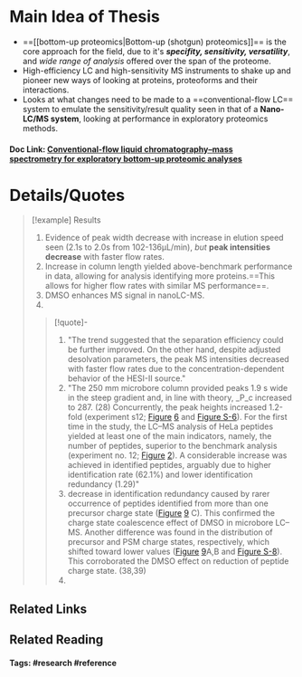 # Main Idea of Thesis

- ==[[bottom-up proteomics|Bottom-up (shotgun) proteomics]]== is the core approach for the field, due to it's ***specifity, sensitivity, versatility***, and *wide range of analysis* offered over the span of the proteome.
- High-efficiency LC and high-sensitivity MS instruments to shake up and pioneer new ways of looking at proteins, proteoforms and their interactions.
- Looks at what changes need to be made to a ==conventional-flow LC== system to emulate the sensitivity/result quality seen in that of a **Nano-LC/MS system**, looking at performance in exploratory proteomics methods.

#### Doc Link: [Conventional-flow liquid chromatography–**mass spectrometry** for **exploratory** bottom-up proteomic analyses](https://pubs.acs.org/doi/abs/10.1021/acs.analchem.8b00525?casa_token=m_UMmPcbNo4AAAAA:rfkQ2-GJRLqP6_5Wt1nFP0u4JJH75bsBEqOXrYYC4105Tp5jc6jXpmWRB3TThhPIpEXCEYcAtTU0zZc)

# Details/Quotes

> [!example] Results 
> 1. Evidence of peak width decrease with increase in elution speed seen (2.1s to 2.0s from 102-136μL/min), *but* **peak intensities decrease** with faster flow rates.
> 2. Increase in column length yielded above-benchmark performance in data, allowing for analysis identifying more proteins.==This allows for higher flow rates with similar MS performance==. 
> 3. DMSO enhances MS signal in nanoLC-MS.
> 4. 
> 
> >[!quote]-
> >1. "The trend suggested that the separation efficiency could be further improved. On the other hand, despite adjusted desolvation parameters, the peak MS intensities decreased with faster flow rates due to the concentration-dependent behavior of the HESI-II source."
> >2. "The 250 mm microbore column provided peaks 1.9 s wide in the steep gradient and, in line with theory, _P_c increased to 287. (28) Concurrently, the peak heights increased 1.2-fold (experiment s12; [Figure](https://pubs.acs.org/doi/full/10.1021/acs.analchem.8b00525?casa_token=m_UMmPcbNo4AAAAA%3ArfkQ2-GJRLqP6_5Wt1nFP0u4JJH75bsBEqOXrYYC4105Tp5jc6jXpmWRB3TThhPIpEXCEYcAtTU0zZc#fig6) [6](https://pubs.acs.org/doi/full/10.1021/acs.analchem.8b00525?casa_token=m_UMmPcbNo4AAAAA%3ArfkQ2-GJRLqP6_5Wt1nFP0u4JJH75bsBEqOXrYYC4105Tp5jc6jXpmWRB3TThhPIpEXCEYcAtTU0zZc#fig6) and [Figure S-6](https://pubs.acs.org/doi/suppl/10.1021/acs.analchem.8b00525/suppl_file/ac8b00525_si_001.pdf)). For the first time in the study, the LC–MS analysis of HeLa peptides yielded at least one of the main indicators, namely, the number of peptides, superior to the benchmark analysis (experiment no. 12; [Figure](https://pubs.acs.org/doi/full/10.1021/acs.analchem.8b00525?casa_token=m_UMmPcbNo4AAAAA%3ArfkQ2-GJRLqP6_5Wt1nFP0u4JJH75bsBEqOXrYYC4105Tp5jc6jXpmWRB3TThhPIpEXCEYcAtTU0zZc#fig2) [2](https://pubs.acs.org/doi/full/10.1021/acs.analchem.8b00525?casa_token=m_UMmPcbNo4AAAAA%3ArfkQ2-GJRLqP6_5Wt1nFP0u4JJH75bsBEqOXrYYC4105Tp5jc6jXpmWRB3TThhPIpEXCEYcAtTU0zZc#fig2)). A considerable increase was achieved in identified peptides, arguably due to higher identification rate (62.1%) and lower identification redundancy (1.29)"
> >3. decrease in identification redundancy caused by rarer occurrence of peptides identified from more than one precursor charge state ([Figure](https://pubs.acs.org/doi/full/10.1021/acs.analchem.8b00525?casa_token=m_UMmPcbNo4AAAAA%3ArfkQ2-GJRLqP6_5Wt1nFP0u4JJH75bsBEqOXrYYC4105Tp5jc6jXpmWRB3TThhPIpEXCEYcAtTU0zZc#fig9) [9](https://pubs.acs.org/doi/full/10.1021/acs.analchem.8b00525?casa_token=m_UMmPcbNo4AAAAA%3ArfkQ2-GJRLqP6_5Wt1nFP0u4JJH75bsBEqOXrYYC4105Tp5jc6jXpmWRB3TThhPIpEXCEYcAtTU0zZc#fig9) C). This confirmed the charge state coalescence effect of DMSO in microbore LC–MS. Another difference was found in the distribution of precursor and PSM charge states, respectively, which shifted toward lower values ([Figure](https://pubs.acs.org/doi/full/10.1021/acs.analchem.8b00525?casa_token=m_UMmPcbNo4AAAAA%3ArfkQ2-GJRLqP6_5Wt1nFP0u4JJH75bsBEqOXrYYC4105Tp5jc6jXpmWRB3TThhPIpEXCEYcAtTU0zZc#fig9) [9](https://pubs.acs.org/doi/full/10.1021/acs.analchem.8b00525?casa_token=m_UMmPcbNo4AAAAA%3ArfkQ2-GJRLqP6_5Wt1nFP0u4JJH75bsBEqOXrYYC4105Tp5jc6jXpmWRB3TThhPIpEXCEYcAtTU0zZc#fig9)A,B and [Figure S-8](https://pubs.acs.org/doi/suppl/10.1021/acs.analchem.8b00525/suppl_file/ac8b00525_si_001.pdf)). This corroborated the DMSO effect on reduction of peptide charge state. (38,39)
> >4. 




## Related Links

## Related Reading



#### Tags: #research #reference 